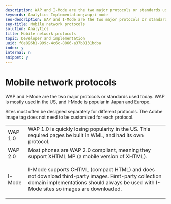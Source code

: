 ```yaml
---
description: WAP and I-Mode are the two major protocols or standards used today. WAP is mostly used in the US, and I-Mode is popular in Japan and Europe.
keywords: Analytics Implementation;wap;i-mode
seo-description: WAP and I-Mode are the two major protocols or standards used today. WAP is mostly used in the US, and I-Mode is popular in Japan and Europe.
seo-title: Mobile network protocols
solution: Analytics
title: Mobile network protocols
topic: Developer and implementation
uuid: f0e896b1-999c-4c6c-8866-a37b8131bdba
index: y
internal: n
snippet: y
---
```


# Mobile network protocols

WAP and I-Mode are the two major protocols or standards used today. WAP is mostly used in the US, and I-Mode is popular in Japan and Europe.

 Sites must often be designed separately for different protocols. The Adobe image tag does not need to be customized for each protocol. 

<table id="table_EBE71664615F48E28B05C767ABDA062B"> 
 <tbody> 
  <tr> 
   <td colname="col1"> WAP 1.0 </td> 
   <td colname="col2"> WAP 1.0 is quickly losing popularity in the US. This required pages be built in WML, and had its own protocol. </td> 
  </tr> 
  <tr> 
   <td colname="col1"> WAP 2.0 </td> 
   <td colname="col2"> Most phones are WAP 2.0 compliant, meaning they support XHTML MP (a mobile version of XHTML). </td> 
  </tr> 
  <tr> 
   <td colname="col1"> I-Mode </td> 
   <td colname="col2"> <p> I-Mode supports CHTML (compact HTML) and does not download third-party images. First-party collection domain implementations should always be used with I-Mode sites so images are downloaded. </p> </td> 
  </tr> 
 </tbody> 
</table>

